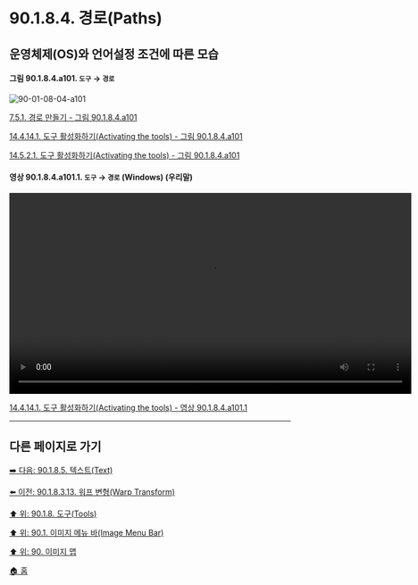 # 90.1.8.4. 경로(Paths)
## 운영체제(OS)와 언어설정 조건에 따른 모습

<a id="90-01-08-04-a101"></a>

#### 그림 90.1.8.4.a101. `도구` → `경로`
![90-01-08-04-a101](https://github.com/wonder13662/gimp/assets/15767104/724c198c-17ce-441b-ad81-56b4e9155759)

[7.5.1. 경로 만들기 - 그림 90.1.8.4.a101](./07-05-01-path-creation.md#90-01-08-04-a101)

[14.4.14.1. 도구 활성화하기(Activating the tools) - 그림 90.1.8.4.a101](./14-04-14-01-activating_the_tool.md#90-01-08-04-a101)

[14.5.2.1. 도구 활성화하기(Activating the tools) - 그림 90.1.8.4.a101](./14-05-02-01-activating_the_tool.md#90-01-08-04-a101)

<a id="90-01-08-04-a101-01"></a>

#### 영상 90.1.8.4.a101.1. `도구` → `경로` (Windows) (우리말)
<video controls="controls" width="720" src="https://github.com/wonder13662/gimp/assets/15767104/92952a93-ceea-4c31-9876-d448018bc1a3"></video>

[14.4.14.1. 도구 활성화하기(Activating the tools) - 영상 90.1.8.4.a101.1](./14-04-14-01-activating_the_tool.md#)

***

## 다른 페이지로 가기

[➡️ 다음: 90.1.8.5. 텍스트(Text)](./90-01-08-05-text.md)

[⬅️ 이전: 90.1.8.3.13. 워프 변형(Warp Transform)](./90-01-08-03-13-warp_transform.md)

[⬆️ 위: 90.1.8. 도구(Tools)](./90-01-08-00-tools.md)

[⬆️ 위: 90.1. 이미지 메뉴 바(Image Menu Bar)](./90-01-00-image-menu-bar.md)

[⬆️ 위: 90. 이미지 맵](./90-00-image-map.md)

[🏠 홈](./00-home.md)
